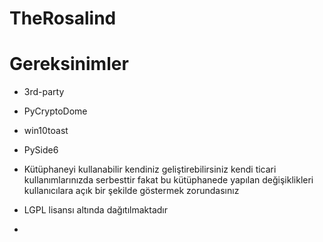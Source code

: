 # TheRosalind

# Gereksinimler
- 3rd-party
* PyCryptoDome

* win10toast

* PySide6

* Kütüphaneyi kullanabilir kendiniz geliştirebilirsiniz kendi ticari kullanımlarınızda serbesttir fakat bu kütüphanede yapılan değişiklikleri kullanıcılara açık bir şekilde göstermek zorundasınız
* LGPL lisansı altında dağıtılmaktadır
* 
